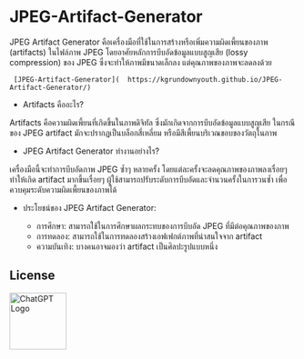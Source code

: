 # JPEG-Artifact-Generator

JPEG Artifact Generator คือเครื่องมือที่ใช้ในการสร้างหรือเพิ่มความผิดเพี้ยนของภาพ (artifacts) ในไฟล์ภาพ JPEG โดยอาศัยหลักการบีบอัดข้อมูลแบบสูญเสีย (lossy compression) ของ JPEG ซึ่งจะทำให้ภาพมีขนาดเล็กลง แต่คุณภาพของภาพจะลดลงด้วย

     [JPEG-Artifact-Generator](  https://kgrundownyouth.github.io/JPEG-Artifact-Generator/)

- Artifacts คืออะไร?

Artifacts คือความผิดเพี้ยนที่เกิดขึ้นในภาพดิจิทัล ซึ่งมักเกิดจากการบีบอัดข้อมูลแบบสูญเสีย ในกรณีของ JPEG artifact มักจะปรากฏเป็นบล็อกสี่เหลี่ยม หรือมีสีเพี้ยนบริเวณขอบของวัตถุในภาพ

- JPEG Artifact Generator ทำงานอย่างไร?

เครื่องมือนี้จะทำการบีบอัดภาพ JPEG ซ้ำๆ หลายครั้ง โดยแต่ละครั้งจะลดคุณภาพของภาพลงเรื่อยๆ ทำให้เกิด artifact มากขึ้นเรื่อยๆ ผู้ใช้สามารถปรับระดับการบีบอัดและจำนวนครั้งในการวนซ้ำ เพื่อควบคุมระดับความผิดเพี้ยนของภาพได้

- ประโยชน์ของ JPEG Artifact Generator:

   - การศึกษา: สามารถใช้ในการศึกษาผลกระทบของการบีบอัด JPEG ที่มีต่อคุณภาพของภาพ
   - การทดลอง: สามารถใช้ในการทดลองสร้างเอฟเฟกต์ภาพที่น่าสนใจจาก artifact
   - ความบันเทิง: บางคนอาจมองว่า artifact เป็นศิลปะรูปแบบหนึ่ง

## License

<a href="https://chatgpt.com/">
  <img src="https://cdn.worldvectorlogo.com/logos/chatgpt-3.svg" alt="ChatGPT Logo" style="width: 100px; height: auto;">
</a>
